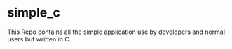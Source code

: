 # simple_c
This Repo contains all the simple application use by developers and normal users but written in C.   
